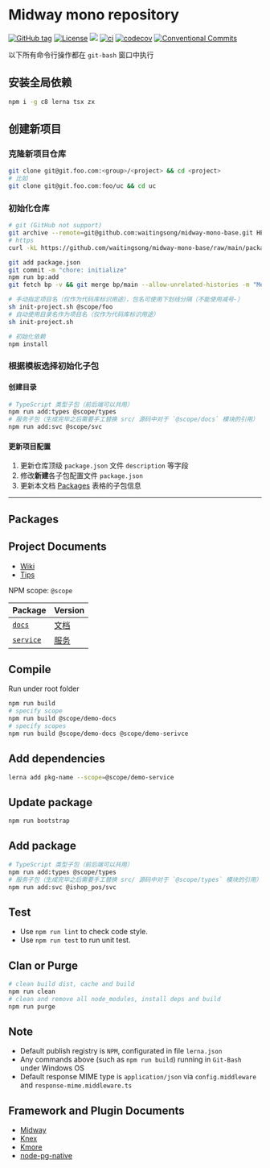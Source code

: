 # Midway mono repository


[![GitHub tag](https://img.shields.io/github/tag/waitingsong/midway-mono-base.svg)]()
[![License](https://img.shields.io/badge/license-MIT-blue.svg)](https://opensource.org/licenses/MIT)
[![](https://img.shields.io/badge/lang-TypeScript-blue.svg)]()
[![ci](https://github.com/waitingsong/midway-mono-base/workflows/ci/badge.svg)](https://github.com/waitingsong/midway-mono-base/actions?query=workflow%3A%22ci%22)
[![codecov](https://codecov.io/gh/waitingsong/midway-mono-base/branch/main/graph/badge.svg?token=64mSqC475E)](https://codecov.io/gh/waitingsong/midway-mono-base)
[![Conventional Commits](https://img.shields.io/badge/Conventional%20Commits-1.0.0-yellow.svg)](https://conventionalcommits.org)


以下所有命令行操作都在 `git-bash` 窗口中执行

## 安装全局依赖
```sh
npm i -g c8 lerna tsx zx
```

## 创建新项目

### 克隆新项目仓库

```sh
git clone git@git.foo.com:<group>/<project> && cd <project>
# 比如
git clone git@git.foo.com:foo/uc && cd uc
```

### 初始化仓库

```sh
# git (GitHub not support)
git archive --remote=git@github.com:waitingsong/midway-mono-base.git HEAD package.json | tar -x > package.json
# https
curl -kL https://github.com/waitingsong/midway-mono-base/raw/main/package.json > package.json

git add package.json
git commit -m "chore: initialize"
npm run bp:add
git fetch bp -v && git merge bp/main --allow-unrelated-histories -m "Merge remote-tracking branch 'bp/main'"

# 手动指定项目名（仅作为代码库标识用途），包名可使用下划线分隔（不能使用减号-）
sh init-project.sh @scope/foo
# 自动使用目录名作为项目名（仅作为代码库标识用途）
sh init-project.sh

# 初始化依赖
npm install
```

### 根据模板选择初始化子包

#### 创建目录
```sh
# TypeScript 类型子包（前后端可以共用）
npm run add:types @scope/types
# 服务子包（生成完毕之后需要手工替换 src/ 源码中对于 `@scope/docs` 模块的引用）
npm run add:svc @scope/svc
```

#### 更新项目配置

1. 更新仓库顶级 `package.json` 文件 `description` 等字段
2. 修改**新建**各子包配置文件 `package.json`
3. 更新本文档 [Packages](#packages) 表格的子包信息

---









## Packages


## Project Documents

- [Wiki](../../wikis/home)
- [Tips](./Tips.md)


NPM scope: `@scope`

| Package     | Version            |
| ----------- | ------------------ |
| [`docs`]    | [文档][docs-ch]    |
| [`service`] | [服务][service-ch] |


## Compile

Run under root folder
```sh
npm run build
# specify scope
npm run build @scope/demo-docs
# specify scopes
npm run build @scope/demo-docs @scope/demo-serivce
```

## Add dependencies

```sh
lerna add pkg-name --scope=@scope/demo-service
```

## Update package

```sh
npm run bootstrap
```


## Add package

```sh
# TypeScript 类型子包（前后端可以共用）
npm run add:types @scope/types
# 服务子包（生成完毕之后需要手工替换 src/ 源码中对于 `@scope/types` 模块的引用）
npm run add:svc @ishop_pos/svc
```

## Test

- Use `npm run lint` to check code style.
- Use `npm run test` to run unit test.

## Clan or Purge

```sh
# clean build dist, cache and build
npm run clean
# clean and remove all node_modules, install deps and build
npm run purge
```

## Note

- Default publish registry is `NPM`, configurated in file `lerna.json`
- Any commands above (such as `npm run build`) running in `Git-Bash` under Windows OS
- Default response MIME type is `application/json` via  `config.middleware` and `response-mime.middleware.ts`


## Framework and Plugin Documents

- [Midway]
- [Knex]
- [Kmore]
- [node-pg-native]


<br>

[Midway]: https://midwayjs.org/midway
[Knex]: https://knexjs.org/
[Kmore]: https://github.com/waitingsong/kmore
[node-pg-native]: https://github.com/brianc/node-pg-native


[`docs`]: packages/demo-docs
[docs-ch]: packages/demo-docs/CHANGELOG.md

[`service`]: packages/demo-service
[service-ch]: packages/demo-service/CHANGELOG.md

